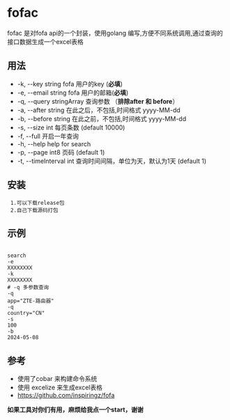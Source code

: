 # fofac

fofac 是对fofa api的一个封装，使用golang 编写,方便不同系统调用,通过查询的接口数据生成一个excel表格

## 用法

- -k, --key string fofa 用户的key (**必填**)
- -e, --email string fofa 用户的邮箱(**必填**)
- -q, --query stringArray 查询参数 （**排除after 和 before**）
- -a, --after string 在此之后，不包括,时间格式 yyyy-MM-dd
- -b, --before string 在此之前，不包括,时间格式 yyyy-MM-dd
- -s, --size int 每页条数 (default 10000)
- -f, --full 开启一年查询
- -h, --help help for search
- -p, --page int8 页码 (default 1)
- -t, --timeInterval int 查询时间间隔，单位为天，默认为1天 (default 1)

## 安装

```text
 1.可以下载release包
 2.自己下载源码打包
```

## 示例

```shell

search
-e
XXXXXXXX
-k
XXXXXXXX
# -q 多参数查询
-q  
app="ZTE-路由器"
-q
country="CN"
-s
100
-b
2024-05-08
```

## 参考

- 使用了cobar 来构建命令系统
- 使用 excelize 来生成excel表格
- https://github.com/inspiringz/fofa

**如果工具对你们有用，麻烦给我点一个start，谢谢**


